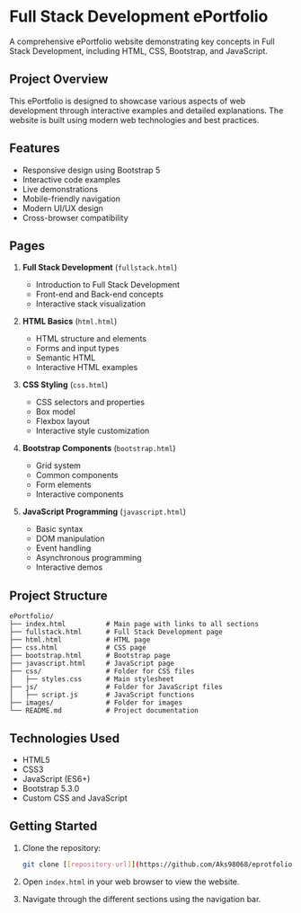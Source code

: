 # Full Stack Development ePortfolio

A comprehensive ePortfolio website demonstrating key concepts in Full Stack Development, including HTML, CSS, Bootstrap, and JavaScript.

## Project Overview

This ePortfolio is designed to showcase various aspects of web development through interactive examples and detailed explanations. The website is built using modern web technologies and best practices.

## Features

- Responsive design using Bootstrap 5
- Interactive code examples
- Live demonstrations
- Mobile-friendly navigation
- Modern UI/UX design
- Cross-browser compatibility

## Pages

1. **Full Stack Development** (`fullstack.html`)
   - Introduction to Full Stack Development
   - Front-end and Back-end concepts
   - Interactive stack visualization

2. **HTML Basics** (`html.html`)
   - HTML structure and elements
   - Forms and input types
   - Semantic HTML
   - Interactive HTML examples

3. **CSS Styling** (`css.html`)
   - CSS selectors and properties
   - Box model
   - Flexbox layout
   - Interactive style customization

4. **Bootstrap Components** (`bootstrap.html`)
   - Grid system
   - Common components
   - Form elements
   - Interactive components

5. **JavaScript Programming** (`javascript.html`)
   - Basic syntax
   - DOM manipulation
   - Event handling
   - Asynchronous programming
   - Interactive demos

## Project Structure

```
ePortfolio/
├── index.html          # Main page with links to all sections
├── fullstack.html      # Full Stack Development page
├── html.html           # HTML page
├── css.html            # CSS page
├── bootstrap.html      # Bootstrap page
├── javascript.html     # JavaScript page
├── css/                # Folder for CSS files
│   ├── styles.css      # Main stylesheet
├── js/                 # Folder for JavaScript files
│   ├── script.js       # JavaScript functions
├── images/             # Folder for images
└── README.md           # Project documentation
```

## Technologies Used

- HTML5
- CSS3
- JavaScript (ES6+)
- Bootstrap 5.3.0
- Custom CSS and JavaScript

## Getting Started

1. Clone the repository:
   ```bash
   git clone [[repository-url]](https://github.com/Aks98068/eprotfolio_website.git)
   ```

2. Open `index.html` in your web browser to view the website.

3. Navigate through the different sections using the navigation bar.

